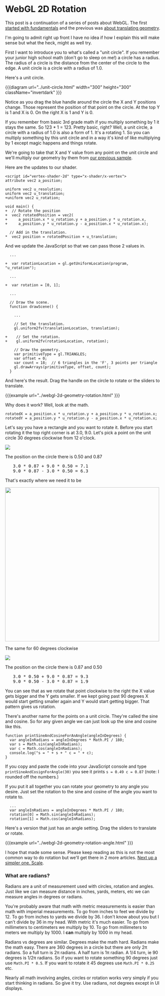 # WebGL 2D Rotation

This post is a continuation of a series of posts about WebGL.  The first
[started with fundamentals](webgl-fundamentals.html) and the previous was
[about translating geometry](webgl-2d-translation.html).

I'm going to admit right up front I have no idea if how I explain this
will make sense but what the heck, might as well try.

First I want to introduce you to what's called a "unit circle".  If you
remember your junior high school math (don't go to sleep on me!) a circle
has a radius.  The radius of a circle is the distance from the center of
the circle to the edge.  A unit circle is a circle with a radius of 1.0.

Here's a unit circle.

{{{diagram url="../unit-circle.html" width="300" height="300" className="invertdark" }}}

Notice as you drag the blue handle around the circle the X and Y positions
change.  Those represent the position of that point on the circle.  At the
top Y is 1 and X is 0.  On the right X is 1 and Y is 0.

If you remember from basic 3rd grade math if you multiply something by 1
it stays the same.  So 123 * 1 = 123.  Pretty basic, right?  Well, a unit
circle, a circle with a radius of 1.0 is also a form of 1.  It's a
rotating 1.  So you can multiply something by this unit circle and in a
way it's kind of like multiplying by 1 except magic happens and things
rotate.

We're going to take that X and Y value from any point on the unit circle
and we'll multiply our geometry by them from [our previous
sample](webgl-2d-translation.html).

Here are the updates to our shader.

    <script id="vertex-shader-2d" type="x-shader/x-vertex">
    attribute vec2 a_position;

    uniform vec2 u_resolution;
    uniform vec2 u_translation;
    +uniform vec2 u_rotation;

    void main() {
    +  // Rotate the position
    +  vec2 rotatedPosition = vec2(
    +     a_position.x * u_rotation.y + a_position.y * u_rotation.x,
    +     a_position.y * u_rotation.y - a_position.x * u_rotation.x);

      // Add in the translation.
    *  vec2 position = rotatedPosition + u_translation;

And we update the JavaScript so that we can pass those 2 values in.

      ...

    +  var rotationLocation = gl.getUniformLocation(program, "u_rotation");

      ...

    +  var rotation = [0, 1];

      ...

      // Draw the scene.
      function drawScene() {

        ...

        // Set the translation.
        gl.uniform2fv(translationLocation, translation);

    +    // Set the rotation.
    +    gl.uniform2fv(rotationLocation, rotation);

        // Draw the geometry.
        var primitiveType = gl.TRIANGLES;
        var offset = 0;
        var count = 18;  // 6 triangles in the 'F', 3 points per triangle
        gl.drawArrays(primitiveType, offset, count);
      }

And here's the result.  Drag the handle on the circle to rotate or the
sliders to translate.

{{{example url="../webgl-2d-geometry-rotation.html" }}}

Why does it work? Well, look at the math.

    rotatedX = a_position.x * u_rotation.y + a_position.y * u_rotation.x;
    rotatedY = a_position.y * u_rotation.y - a_position.x * u_rotation.x;

Let's say you have a rectangle and you want to rotate it.  Before you
start rotating it the top right corner is at 3.0, 9.0.  Let's pick a point
on the unit circle 30 degrees clockwise from 12 o'clock.

<img src="../resources/rotate-30.png" class="webgl_center invertdark" />

The position on the circle there is 0.50 and 0.87

<pre class="webgl_center">
   3.0 * 0.87 + 9.0 * 0.50 = 7.1
   9.0 * 0.87 - 3.0 * 0.50 = 6.3
</pre>

That's exactly where we need it to be

<img src="../resources/rotation-drawing.svg" width="500" class="webgl_center"/>

The same for 60 degrees clockwise

<img src="../resources/rotate-60.png" class="webgl_center invertdark" />

The position on the circle there is 0.87 and 0.50

<pre class="webgl_center">
   3.0 * 0.50 + 9.0 * 0.87 = 9.3
   9.0 * 0.50 - 3.0 * 0.87 = 1.9
</pre>

You can see that as we rotate that point clockwise to the right the X
value gets bigger and the Y gets smaller.  If we kept going past 90
degrees X would start getting smaller again and Y would start getting
bigger.  That pattern gives us rotation.

There's another name for the points on a unit circle.  They're called the
sine and cosine.  So for any given angle we can just look up the sine and
cosine like this.

    function printSineAndCosineForAnAngle(angleInDegrees) {
      var angleInRadians = angleInDegrees * Math.PI / 180;
      var s = Math.sin(angleInRadians);
      var c = Math.cos(angleInRadians);
      console.log("s = " + s + " c = " + c);
    }

If you copy and paste the code into your JavaScript console and type
`printSineAndCosignForAngle(30)` you see it prints `s = 0.49 c = 0.87`
(note: I rounded off the numbers.)

If you put it all together you can rotate your geometry to any angle you
desire.  Just set the rotation to the sine and cosine of the angle you
want to rotate to.

      ...
      var angleInRadians = angleInDegrees * Math.PI / 180;
      rotation[0] = Math.sin(angleInRadians);
      rotation[1] = Math.cos(angleInRadians);

Here's a version that just has an angle setting.  Drag the sliders to
translate or rotate.

{{{example url="../webgl-2d-geometry-rotation-angle.html" }}}

I hope that made some sense. Please keep reading as this is not
the most common way to do rotation but we'll get there in 2 more
articles. [Next up a simpler one. Scale](webgl-2d-scale.html).

<div class="webgl_bottombar"><h3>What are radians?</h3>
<p>
Radians are a unit of measurement used with circles, rotation and angles. Just like we can measure distance in inches, yards, meters, etc we can measure angles in degrees or radians.
</p>
<p>
You're probably aware that math with metric measurements is easier than math with imperial measurements. To go from inches to feet we divide by 12. To go from inches to yards we divide by 36. I don't know about you but I can't divide by 36 in my head. With metric it's much easier. To go from millimeters to centimeters we multiply by 10. To go from millimeters to meters we multiply by 1000. I <strong>can</strong> multiply by 1000 in my head.
</p>
<p>
Radians vs degrees are similar. Degrees make the math hard. Radians make the math easy. There are 360 degrees in a circle but there are only 2π radians. So a full turn is 2π radians. A half turn is 1π radian. A 1/4 turn, ie 90 degrees is 1/2π radians. So if you want to rotate something 90 degrees just use <code>Math.PI * 0.5</code>. If you want to rotate it 45 degrees use <code>Math.PI * 0.25</code> etc.
</p>
<p>
Nearly all math involving angles, circles or rotation works very simply if you start thinking in radians. So give it try. Use radians, not degrees except in UI displays.
</p>
</div>


